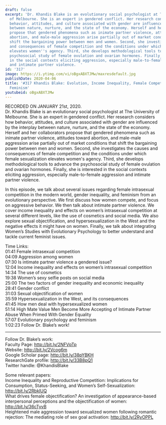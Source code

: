 ```yaml
---
draft: false
excerpt: 'Dr. Khandis Blake is an evolutionary social psychologist at The University
  of Melbourne. She is an expert in gendered conflict. Her research considers how
  behavior, attitudes, and culture associated with gender are influenced by the interplay
  between nature, nurture, and the state of the economy. Herself and her collaborators
  propose that gendered phenomena such as inimate partner violence, attitudes toward
  abortion, and male-male aggression arise partially out of market conditions that
  shift the bargaining power between men and women. Second, she investigates the causes
  and consequences of female competition and the conditions under which female sexualization
  elevates women''s agency. Third, she develops methodological tools to advance the
  psychosocial study of female ovulation and ovarian hormones. Finally, she is interested
  in the social contexts eliciting aggression, especially male-to-female aggression
  and intimate partner violence.  '
id: '317'
image: https://i.ytimg.com/vi/oBgxABXTJMw/maxresdefault.jpg
publishDate: 2020-04-06
title: '#317 Khandis Blake: Evolution, Income Inequality, Female Competition, And
  Feminism'
youtubeid: oBgxABXTJMw
---
```

RECORDED ON JANUARY 21st, 2020.  
Dr. Khandis Blake is an evolutionary social psychologist at The University of Melbourne. She is an expert in gendered conflict. Her research considers how behavior, attitudes, and culture associated with gender are influenced by the interplay between nature, nurture, and the state of the economy. Herself and her collaborators propose that gendered phenomena such as inimate partner violence, attitudes toward abortion, and male-male aggression arise partially out of market conditions that shift the bargaining power between men and women. Second, she investigates the causes and consequences of female competition and the conditions under which female sexualization elevates women's agency. Third, she develops methodological tools to advance the psychosocial study of female ovulation and ovarian hormones. Finally, she is interested in the social contexts eliciting aggression, especially male-to-female aggression and intimate partner violence.  

In this episode, we talk about several issues regarding female intrasexual competition in the modern world, gender inequality, and feminism from an evolutionary perspective. We first discuss how women compete, and focus on aggressive behavior. We then talk about intimate partner violence. We cover income inequality and effects on women’s intrasexual competition at several different levels, like the use of cosmetics and social media. We also explore sexual objectification, and hypersexualization in the West and the negative effects it might have on women. Finally, we talk about integrating Women’s Studies with Evolutionary Psychology to better understand and tackle current feminist issues.

Time Links:  
01:41  Female intrasexual competition  
04:09  Aggression among women  
07:30  Is intimate partner violence a gendered issue?  
12:04  Income inequality and effects on women’s intrasexual competition  
14:34  The use of cosmetics  
19:38  Women’s sexy selfie posts on social media  
25:00  The two factors of gender inequality and economic inequality  
28:41  Gender conflict  
31:03  Sexual objectification of women  
35:59  Hypersexualization in the West, and its consequences  
41:45  How men deal with hypersexualized women  
51:14  High Mate Value Men Become More Accepting of Intimate Partner Abuse When Primed With Gender Equality  
57:07  Evolutionary psychology and feminism  
1:02:23  Follow Dr. Blake’s work!

---

Follow Dr. Blake’s work:  
Faculty Page: http://bit.ly/2NFVpTp  
Website: http://bit.ly/2Vcog6m  
Google Scholar page: http://bit.ly/38pYBKH  
ResearchGate profile: http://bit.ly/33B8pQ1  
Twitter handle: @KhandisBlake

Some relevant papers:  
Income Inequality and Reproductive Competition: Implications for Consumption, Status-Seeking, and Women’s Self-Sexualization: http://bit.ly/2RbklUQ  
What drives female objectification? An investigation of appearance-based interpersonal perceptions and the objectification of women: http://bit.ly/36cTyvB  
Heightened male aggression toward sexualized women following romantic rejection: The mediating role of sex goal activation: http://bit.ly/2RyOPPL
